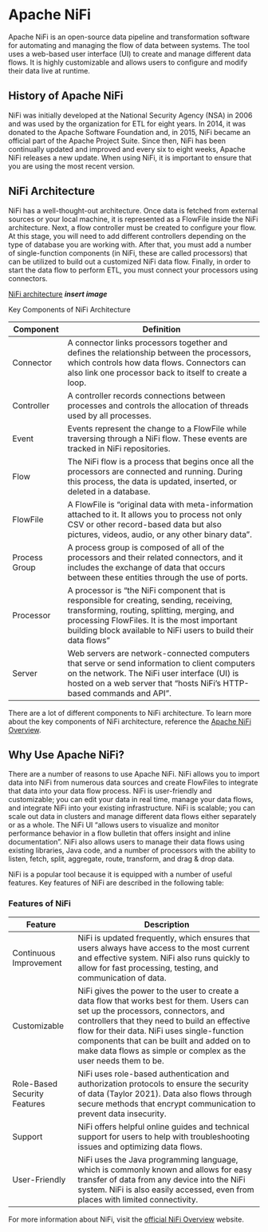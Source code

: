 
# Apache NiFi
Apache NiFi is an open-source data pipeline and transformation software for automating and managing the flow of data between systems. The tool uses a web-based user interface (UI) to create and manage different data flows. It is highly customizable and allows users to configure and modify their data live at runtime.

## History of Apache NiFi

NiFi was initially developed at the National Security Agency (NSA) in 2006 and was used by the organization for ETL for eight years. In 2014, it was donated to the Apache Software Foundation and, in 2015, NiFi became an official part of the Apache Project Suite. Since then, NiFi has been continually updated and improved and every six to eight weeks, Apache NiFi releases a new update. When using NiFi, it is important to ensure that you are using the most recent version.

## NiFi Architecture

NiFi has a well-thought-out architecture. Once data is fetched from external sources or your local machine, it is represented as a FlowFile inside the NiFi architecture. Next, a flow controller must be created to configure your flow. At this stage, you will need to add different controllers depending on the type of database you are working with. After that, you must add a number of single-function components (in NiFi, these are called processors) that can be utilized to build out a customized NiFi data flow. Finally, in order to start the data flow to perform ETL, you must connect your processors using connectors.

[NiFi architecture]() ***insert image***

Key Components of NiFi Architecture

| Component | Definition |
|-----------|------------|
| Connector |A connector links processors together and defines the relationship between the processors, which controls how data flows. Connectors can also link one processor back to itself to create a loop.|
| Controller | A controller records connections between processes and controls the allocation of threads used by all processes. |
| Event | Events represent the change to a FlowFile while traversing through a NiFi flow. These events are tracked in NiFi repositories. |
| Flow | The NiFi flow is a process that begins once all the processors are connected and running. During this process, the data is updated, inserted, or deleted in a database. |
| FlowFile | A FlowFile is “original data with meta-information attached to it. It allows you to process not only CSV or other record-based data but also pictures, videos, audio, or any other binary data”.|
| Process Group | A process group is composed of all of the processors and their related connectors, and it includes the exchange of data that occurs between these entities through the use of ports. |
| Processor | A processor is “the NiFi component that is responsible for creating, sending, receiving, transforming, routing, splitting, merging, and processing FlowFiles. It is the most important building block available to NiFi users to build their data flows”|
| Server | Web servers are network-connected computers that serve or send information to client computers on the network. The NiFi user interface (UI) is hosted on a web server that “hosts NiFi’s HTTP-based commands and API”. |

There are a lot of different components to NiFi architecture. To learn more about the key components of NiFi architecture, reference the [Apache NiFi Overview](https://nifi.apache.org/docs/nifi-docs/html/overview.html).

## Why Use Apache NiFi?

There are a number of reasons to use Apache NiFi. NiFi allows you to import data into NiFi from numerous data sources and create FlowFiles to integrate that data into your data flow process. NiFi is user-friendly and customizable; you can edit your data in real time, manage your data flows, and integrate NiFi into your existing infrastructure. NiFi is scalable; you can scale out data in clusters and manage different data flows either separately or as a whole. The NiFi UI “allows users to visualize and monitor performance behavior in a flow bulletin that offers insight and inline documentation”. NiFi also allows users to manage their data flows using existing libraries, Java code, and a number of processors with the ability to listen, fetch, split, aggregate, route, transform, and drag & drop data.

NiFi is a popular tool because it is equipped with a number of useful features. Key features of NiFi are described in the following table:

### Features of NiFi

| Feature | Description |
|---------|-------------|
| Continuous Improvement | NiFi is updated frequently, which ensures that users always have access to the most current and effective system. NiFi also runs quickly to allow for fast processing, testing, and communication of data. |
| Customizable | NiFi gives the power to the user to create a data flow that works best for them. Users can set up the processors, connectors, and controllers that they need to build an effective flow for their data. NiFi uses single-function components that can be built and added on to make data flows as simple or complex as the user needs them to be. |
| Role-Based Security Features | NiFi uses role-based authentication and authorization protocols to ensure the security of data (Taylor 2021). Data also flows through secure methods that encrypt communication to prevent data insecurity. |
| Support | NiFi offers helpful online guides and technical support for users to help with troubleshooting issues and optimizing data flows. |
| User-Friendly | NiFi uses the Java programming language, which is commonly known and allows for easy transfer of data from any device into the NiFi system. NiFi is also easily accessed, even from places with limited connectivity. |

For more information about NiFi, visit the [official NiFi Overview](https://nifi.apache.org/docs.html) website.